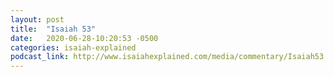 ```yaml
---
layout: post
title:  "Isaiah 53"
date:   2020-06-28-10:20:53 -0500
categories: isaiah-explained
podcast_link: http://www.isaiahexplained.com/media/commentary/Isaiah53.mp3
---
```

